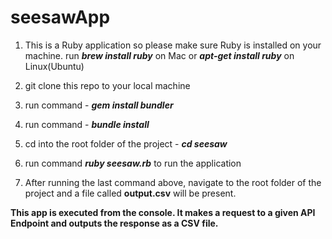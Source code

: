 # seesawApp

1. This is a Ruby application so please make sure Ruby is installed on your machine.
		run **_brew install ruby_** on Mac or **_apt-get install ruby_** on Linux(Ubuntu)

2. git clone this repo to your local machine

3. run command - **_gem install bundler_**

4. run command - **_bundle install_**

5. cd into the root folder of the project - **_cd seesaw_**

6. run command **_ruby seesaw.rb_** to run the application

7. After running the last command above, navigate to the root
folder of the project and a file called **output.csv** will
be present. 



**This app is executed from the console. It makes a request to a given API Endpoint and outputs the response as a CSV file.**
